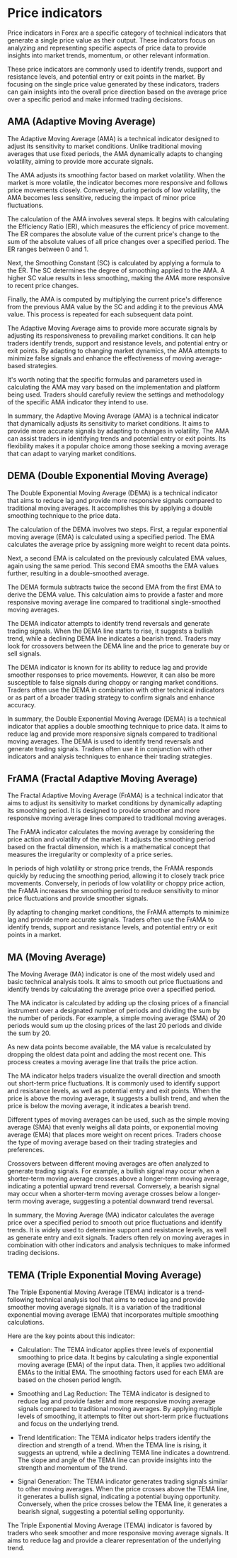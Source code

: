# Price indicators

Price indicators in Forex are a specific category of technical indicators that
generate a single price value as their output.  These indicators focus on
analyzing and representing specific aspects of price data to provide insights
into market trends, momentum, or other relevant information.

These price indicators are commonly used to identify trends, support and
resistance levels, and potential entry or exit points in the market.  By
focusing on the single price value generated by these indicators, traders can
gain insights into the overall price direction based on the average price over
a specific period and make informed trading decisions.

## AMA (Adaptive Moving Average)

The Adaptive Moving Average (AMA) is a technical indicator designed to adjust
its sensitivity to market conditions. Unlike traditional moving averages that
use fixed periods, the AMA dynamically adapts to changing volatility, aiming
to provide more accurate signals.

The AMA adjusts its smoothing factor based on market volatility. When the
market is more volatile, the indicator becomes more responsive and follows
price movements closely. Conversely, during periods of low volatility, the AMA
becomes less sensitive, reducing the impact of minor price fluctuations.

The calculation of the AMA involves several steps. It begins with calculating
the Efficiency Ratio (ER), which measures the efficiency of price movement.
The ER compares the absolute value of the current price's change to the sum of
the absolute values of all price changes over a specified period. The ER
ranges between 0 and 1.

Next, the Smoothing Constant (SC) is calculated by applying a formula to the
ER. The SC determines the degree of smoothing applied to the AMA. A higher SC
value results in less smoothing, making the AMA more responsive to recent
price changes.

Finally, the AMA is computed by multiplying the current price's difference
from the previous AMA value by the SC and adding it to the previous AMA value.
This process is repeated for each subsequent data point.

The Adaptive Moving Average aims to provide more accurate signals by adjusting
its responsiveness to prevailing market conditions. It can help traders
identify trends, support and resistance levels, and potential entry or exit
points. By adapting to changing market dynamics, the AMA attempts to minimize
false signals and enhance the effectiveness of moving average-based
strategies.

It's worth noting that the specific formulas and parameters used in
calculating the AMA may vary based on the implementation and platform being
used. Traders should carefully review the settings and methodology of the
specific AMA indicator they intend to use.

In summary, the Adaptive Moving Average (AMA) is a technical indicator that
dynamically adjusts its sensitivity to market conditions. It aims to provide
more accurate signals by adapting to changes in volatility. The AMA can assist
traders in identifying trends and potential entry or exit points. Its
flexibility makes it a popular choice among those seeking a moving average
that can adapt to varying market conditions.

## DEMA (Double Exponential Moving Average)

The Double Exponential Moving Average (DEMA) is a technical indicator that aims
to reduce lag and provide more responsive signals compared to traditional moving
averages. It accomplishes this by applying a double smoothing technique to the
price data.

The calculation of the DEMA involves two steps. First, a regular exponential
moving average (EMA) is calculated using a specified period. The EMA calculates
the average price by assigning more weight to recent data points.

Next, a second EMA is calculated on the previously calculated EMA values, again
using the same period. This second EMA smooths the EMA values further, resulting
in a double-smoothed average.

The DEMA formula subtracts twice the second EMA from the first EMA to derive the
DEMA value. This calculation aims to provide a faster and more responsive moving
average line compared to traditional single-smoothed moving averages.

The DEMA indicator attempts to identify trend reversals and generate trading
signals. When the DEMA line starts to rise, it suggests a bullish trend, while a
declining DEMA line indicates a bearish trend. Traders may look for crossovers
between the DEMA line and the price to generate buy or sell signals.

The DEMA indicator is known for its ability to reduce lag and provide smoother
responses to price movements. However, it can also be more susceptible to false
signals during choppy or ranging market conditions. Traders often use the DEMA
in combination with other technical indicators or as part of a broader trading
strategy to confirm signals and enhance accuracy.

In summary, the Double Exponential Moving Average (DEMA) is a technical
indicator that applies a double smoothing technique to price data. It aims to
reduce lag and provide more responsive signals compared to traditional moving
averages. The DEMA is used to identify trend reversals and generate trading
signals. Traders often use it in conjunction with other indicators and analysis
techniques to enhance their trading strategies.

## FrAMA (Fractal Adaptive Moving Average)

The Fractal Adaptive Moving Average (FrAMA) is a technical indicator that aims
to adjust its sensitivity to market conditions by dynamically adapting its
smoothing period. It is designed to provide smoother and more responsive moving
average lines compared to traditional moving averages.

The FrAMA indicator calculates the moving average by considering the price
action and volatility of the market. It adjusts the smoothing period based on
the fractal dimension, which is a mathematical concept that measures the
irregularity or complexity of a price series.

In periods of high volatility or strong price trends, the FrAMA responds
quickly by reducing the smoothing period, allowing it to closely track price
movements. Conversely, in periods of low volatility or choppy price action, the
FrAMA increases the smoothing period to reduce sensitivity to minor price
fluctuations and provide smoother signals.

By adapting to changing market conditions, the FrAMA attempts to minimize lag
and provide more accurate signals. Traders often use the FrAMA to identify
trends, support and resistance levels, and potential entry or exit points in a
market.

## MA (Moving Average)

The Moving Average (MA) indicator is one of the most widely used and basic
technical analysis tools. It aims to smooth out price fluctuations and
identify trends by calculating the average price over a specified period.

The MA indicator is calculated by adding up the closing prices of a financial
instrument over a designated number of periods and dividing the sum by the
number of periods. For example, a simple moving average (SMA) of 20 periods
would sum up the closing prices of the last 20 periods and divide the sum by 20.

As new data points become available, the MA value is recalculated by dropping
the oldest data point and adding the most recent one. This process creates a
moving average line that trails the price action.

The MA indicator helps traders visualize the overall direction and smooth out
short-term price fluctuations. It is commonly used to identify support and
resistance levels, as well as potential entry and exit points. When the price is
above the moving average, it suggests a bullish trend, and when the price is
below the moving average, it indicates a bearish trend.

Different types of moving averages can be used, such as the simple moving
average (SMA) that evenly weighs all data points, or exponential moving average
(EMA) that places more weight on recent prices. Traders choose the type of
moving average based on their trading strategies and preferences.

Crossovers between different moving averages are often analyzed to generate
trading signals. For example, a bullish signal may occur when a shorter-term
moving average crosses above a longer-term moving average, indicating a
potential upward trend reversal. Conversely, a bearish signal may occur when a
shorter-term moving average crosses below a longer-term moving average,
suggesting a potential downward trend reversal.

In summary, the Moving Average (MA) indicator calculates the average price
over a specified period to smooth out price fluctuations and identify trends.
It is widely used to determine support and resistance levels, as well as
generate entry and exit signals. Traders often rely on moving averages in
combination with other indicators and analysis techniques to make informed
trading decisions.

## TEMA (Triple Exponential Moving Average)

The Triple Exponential Moving Average (TEMA) indicator is a trend-following
technical analysis tool that aims to reduce lag and provide smoother moving
average signals. It is a variation of the traditional exponential moving
average (EMA) that incorporates multiple smoothing calculations.

Here are the key points about this indicator:

- Calculation: The TEMA indicator applies three levels of exponential smoothing
  to price data. It begins by calculating a single exponential moving average
  (EMA) of the input data. Then, it applies two additional EMAs to the initial
  EMA. The smoothing factors used for each EMA are based on the chosen period
  length.

- Smoothing and Lag Reduction: The TEMA indicator is designed to reduce lag and
  provide faster and more responsive moving average signals compared to
  traditional moving averages. By applying multiple levels of smoothing, it
  attempts to filter out short-term price fluctuations and focus on the
  underlying trend.

- Trend Identification: The TEMA indicator helps traders identify the direction
  and strength of a trend. When the TEMA line is rising, it suggests an uptrend,
  while a declining TEMA line indicates a downtrend. The slope and angle of
  the TEMA line can provide insights into the strength and momentum of the
  trend.

- Signal Generation: The TEMA indicator generates trading signals similar to
  other moving averages. When the price crosses above the TEMA line, it
  generates a bullish signal, indicating a potential buying opportunity.
  Conversely, when the price crosses below the TEMA line, it generates a
  bearish signal, suggesting a potential selling opportunity.

The Triple Exponential Moving Average (TEMA) indicator is favored by
traders who seek smoother and more responsive moving average signals. It
aims to reduce lag and provide a clearer representation of the underlying
trend.
